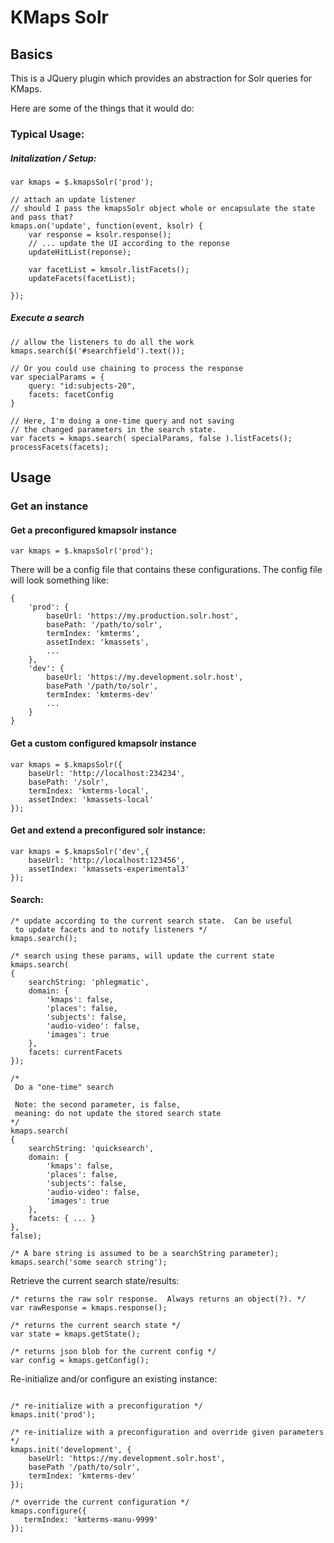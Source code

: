# KMaps Solr

## Basics

This is a JQuery plugin which provides an abstraction for Solr queries for KMaps.

Here are some of the things that it would do:


### Typical Usage:

##### Initalization / Setup:
```
var kmaps = $.kmapsSolr('prod');

// attach an update listener
// should I pass the kmapsSolr object whole or encapsulate the state and pass that?
kmaps.on('update', function(event, ksolr) {
    var response = ksolr.response();
    // ... update the UI according to the reponse
    updateHitList(reponse);
    
    var facetList = kmsolr.listFacets();
    updateFacets(facetList);
    
});

```
##### Execute a search
```
// allow the listeners to do all the work 
kmaps.search($('#searchfield').text());
```


```
// Or you could use chaining to process the response
var specialParams = {
    query: "id:subjects-20",
    facets: facetConfig
}

// Here, I'm doing a one-time query and not saving 
// the changed parameters in the search state.
var facets = kmaps.search( specialParams, false ).listFacets();
processFacets(facets);
```

## Usage
### Get an instance
#### Get a preconfigured kmapsolr instance
```
var kmaps = $.kmapsSolr('prod');
```
There will be a config file that contains these configurations.  The config file will look something like:

```
{
    'prod': {
        baseUrl: 'https://my.production.solr.host',
        basePath: '/path/to/solr',
        termIndex: 'kmterms',
        assetIndex: 'kmassets',
        ...
    },
    'dev': {
        baseUrl: 'https://my.development.solr.host',
        basePath '/path/to/solr',
        termIndex: 'kmterms-dev'
        ...
    }
}
```


#### Get a custom configured kmapsolr instance

```
var kmaps = $.kmapsSolr({
    baseUrl: 'http://localhost:234234',
    basePath: '/solr',
    termIndex: 'kmterms-local',
    assetIndex: 'kmassets-local'
});
```

#### Get and extend a preconfigured solr instance:
```
var kmaps = $.kmapsSolr('dev',{ 
    baseUrl: 'http://localhost:123456',
    assetIndex: 'kmassets-experimental3'
});
```

#### Search:
```
/* update according to the current search state.  Can be useful
 to update facets and to notify listeners */
kmaps.search();

/* search using these params, will update the current state
kmaps.search( 
{
    searchString: 'phlegmatic',
    domain: {
        'kmaps': false,
        'places': false,
        'subjects': false,
        'audio-video': false,
        'images': true
    },
    facets: currentFacets
});

/*  
 Do a "one-time" search

 Note: the second parameter, is false,
 meaning: do not update the stored search state
*/
kmaps.search( 
{
    searchString: 'quicksearch',
    domain: {
        'kmaps': false,
        'places': false,
        'subjects': false,
        'audio-video': false,
        'images': true
    },
    facets: { ... }
},
false);

/* A bare string is assumed to be a searchString parameter);
kmaps.search('some search string');
```

Retrieve the current search state/results:


```
/* returns the raw solr response.  Always returns an object(?). */
var rawResponse = kmaps.response();

/* returns the current search state */
var state = kmaps.getState();

/* returns json blob for the current config */
var config = kmaps.getConfig();

```






Re-initialize and/or configure an existing instance:
```

/* re-initialize with a preconfiguration */
kmaps.init('prod');

/* re-initialize with a preconfiguration and override given parameters */
kmaps.init('development', {
    baseUrl: 'https://my.development.solr.host',
    basePath '/path/to/solr',
    termIndex: 'kmterms-dev'
});

/* override the current configuration */
kmaps.configure({
   termIndex: 'kmterms-manu-9999' 
});
```
